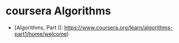 # coursera Algorithms

- [Algorithms, Part I]: https://www.coursera.org/learn/algorithms-part1/home/welcome)
